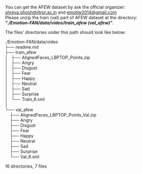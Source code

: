 You can get the AFEW dataset by ask the official organizer: shreya.ghosh@iitrpr.ac.in and emotiw2014@gmail.com <br>
Please unzip the train (val) part of AFEW dataset at the directory: ***"./Emotion-FAN/data/video/train_afew (val_afew)"***.

The files' directories under this path should look like below:

./Emotion-FAN/data/video <br>
├── readme.md <br>
├── train_afew <br>
│   ├── AlignedFaces_LBPTOP_Points.zip <br>
│   ├── Angry <br>
│   ├── Disgust <br>
│   ├── Fear <br>
│   ├── Happy <br>
│   ├── Neutral <br>
│   ├── Sad <br>
│   ├── Surprise <br>
│   └── Train_6.xml <br>
│ <br>
└── val_afew <br>
     ├── AlignedFaces_LBPTOP_Points_Val.zip <br>
     ├── Angry <br>
     ├── Disgust <br>
     ├── Fear <br>
     ├── Happy <br>
     ├── Neutral <br>
     ├── Sad <br>
     ├── Surprise <br>
     └── Val_6.xml <br>

16 directories, 7 files
